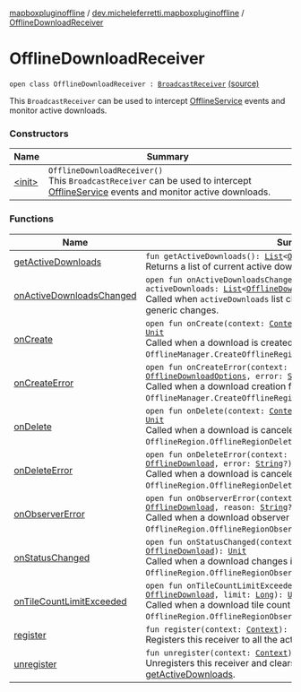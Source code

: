 [mapboxpluginoffline](../../index.md) / [dev.micheleferretti.mapboxpluginoffline](../index.md) / [OfflineDownloadReceiver](./index.md)

# OfflineDownloadReceiver

`open class OfflineDownloadReceiver : `[`BroadcastReceiver`](https://developer.android.com/reference/android/content/BroadcastReceiver.html) [(source)](https://github.com/xit0c/mapbox-plugin-offline/tree/master/mapboxpluginoffline/src/main/java/dev/micheleferretti/mapboxpluginoffline/OfflineDownloadReceiver.kt#L18)

This `BroadcastReceiver` can be used to intercept [OfflineService](../-offline-service/index.md)
events and monitor active downloads.

### Constructors

| Name | Summary |
|---|---|
| [&lt;init&gt;](-init-.md) | `OfflineDownloadReceiver()`<br>This `BroadcastReceiver` can be used to intercept [OfflineService](../-offline-service/index.md) events and monitor active downloads. |

### Functions

| Name | Summary |
|---|---|
| [getActiveDownloads](get-active-downloads.md) | `fun getActiveDownloads(): `[`List`](https://kotlinlang.org/api/latest/jvm/stdlib/kotlin.collections/-list/index.html)`<`[`OfflineDownload`](../../dev.micheleferretti.mapboxpluginoffline.model/-offline-download/index.md)`>`<br>Returns a list of current active downloads. |
| [onActiveDownloadsChanged](on-active-downloads-changed.md) | `open fun onActiveDownloadsChanged(context: `[`Context`](https://developer.android.com/reference/android/content/Context.html)`, activeDownloads: `[`List`](https://kotlinlang.org/api/latest/jvm/stdlib/kotlin.collections/-list/index.html)`<`[`OfflineDownload`](../../dev.micheleferretti.mapboxpluginoffline.model/-offline-download/index.md)`>): `[`Unit`](https://kotlinlang.org/api/latest/jvm/stdlib/kotlin/-unit/index.html)<br>Called when `activeDownloads` list changes. Override this to respond to generic changes. |
| [onCreate](on-create.md) | `open fun onCreate(context: `[`Context`](https://developer.android.com/reference/android/content/Context.html)`, download: `[`OfflineDownload`](../../dev.micheleferretti.mapboxpluginoffline.model/-offline-download/index.md)`): `[`Unit`](https://kotlinlang.org/api/latest/jvm/stdlib/kotlin/-unit/index.html)<br>Called when a download is created, see `OfflineManager.CreateOfflineRegionCallback.onCreate()`. |
| [onCreateError](on-create-error.md) | `open fun onCreateError(context: `[`Context`](https://developer.android.com/reference/android/content/Context.html)`, options: `[`OfflineDownloadOptions`](../../dev.micheleferretti.mapboxpluginoffline.model/-offline-download-options/index.md)`, error: `[`String`](https://kotlinlang.org/api/latest/jvm/stdlib/kotlin/-string/index.html)`?): `[`Unit`](https://kotlinlang.org/api/latest/jvm/stdlib/kotlin/-unit/index.html)<br>Called when a download creation fails, see `OfflineManager.CreateOfflineRegionCallback.onError()`. |
| [onDelete](on-delete.md) | `open fun onDelete(context: `[`Context`](https://developer.android.com/reference/android/content/Context.html)`, download: `[`OfflineDownload`](../../dev.micheleferretti.mapboxpluginoffline.model/-offline-download/index.md)`): `[`Unit`](https://kotlinlang.org/api/latest/jvm/stdlib/kotlin/-unit/index.html)<br>Called when a download is canceled and the region deleted, see `OfflineRegion.OfflineRegionDeleteCallback.onDelete()`. |
| [onDeleteError](on-delete-error.md) | `open fun onDeleteError(context: `[`Context`](https://developer.android.com/reference/android/content/Context.html)`, download: `[`OfflineDownload`](../../dev.micheleferretti.mapboxpluginoffline.model/-offline-download/index.md)`, error: `[`String`](https://kotlinlang.org/api/latest/jvm/stdlib/kotlin/-string/index.html)`?): `[`Unit`](https://kotlinlang.org/api/latest/jvm/stdlib/kotlin/-unit/index.html)<br>Called when a download is canceled but the region deletion fails, see `OfflineRegion.OfflineRegionDeleteCallback.onError()`. |
| [onObserverError](on-observer-error.md) | `open fun onObserverError(context: `[`Context`](https://developer.android.com/reference/android/content/Context.html)`, download: `[`OfflineDownload`](../../dev.micheleferretti.mapboxpluginoffline.model/-offline-download/index.md)`, reason: `[`String`](https://kotlinlang.org/api/latest/jvm/stdlib/kotlin/-string/index.html)`?, message: `[`String`](https://kotlinlang.org/api/latest/jvm/stdlib/kotlin/-string/index.html)`?): `[`Unit`](https://kotlinlang.org/api/latest/jvm/stdlib/kotlin/-unit/index.html)<br>Called when a download observer fails, see `OfflineRegion.OfflineRegionObserver.onError()`. |
| [onStatusChanged](on-status-changed.md) | `open fun onStatusChanged(context: `[`Context`](https://developer.android.com/reference/android/content/Context.html)`, download: `[`OfflineDownload`](../../dev.micheleferretti.mapboxpluginoffline.model/-offline-download/index.md)`): `[`Unit`](https://kotlinlang.org/api/latest/jvm/stdlib/kotlin/-unit/index.html)<br>Called when a download changes its status, see `OfflineRegion.OfflineRegionObserver.onStatusChanged()`. |
| [onTileCountLimitExceeded](on-tile-count-limit-exceeded.md) | `open fun onTileCountLimitExceeded(context: `[`Context`](https://developer.android.com/reference/android/content/Context.html)`, download: `[`OfflineDownload`](../../dev.micheleferretti.mapboxpluginoffline.model/-offline-download/index.md)`, limit: `[`Long`](https://kotlinlang.org/api/latest/jvm/stdlib/kotlin/-long/index.html)`): `[`Unit`](https://kotlinlang.org/api/latest/jvm/stdlib/kotlin/-unit/index.html)<br>Called when a download tile count exceeds `limit`, see `OfflineRegion.OfflineRegionObserver.mapboxTileCountLimitExceeded()`. |
| [register](register.md) | `fun register(context: `[`Context`](https://developer.android.com/reference/android/content/Context.html)`): `[`Unit`](https://kotlinlang.org/api/latest/jvm/stdlib/kotlin/-unit/index.html)<br>Registers this receiver to all the actions. |
| [unregister](unregister.md) | `fun unregister(context: `[`Context`](https://developer.android.com/reference/android/content/Context.html)`): `[`Unit`](https://kotlinlang.org/api/latest/jvm/stdlib/kotlin/-unit/index.html)<br>Unregisters this receiver and clears the internal list returned by [getActiveDownloads](get-active-downloads.md). |
